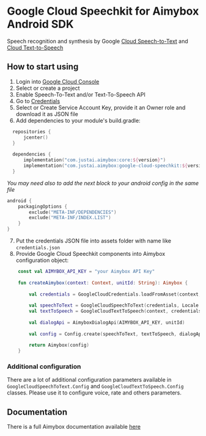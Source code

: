 # Google Cloud Speechkit for Aimybox Android SDK

Speech recognition and synthesis by Google [Cloud Speech-to-Text](https://cloud.google.com/speech-to-text/) and [Cloud Text-to-Speech](https://cloud.google.com/text-to-speech/)

## How to start using

1. Login into [Google Cloud Console](https://console.cloud.google.com)
2. Select or create a project
3. Enable Speech-To-Text and/or Text-To-Speech API
4. Go to [Credentials](https://console.cloud.google.com/apis/credentials)
5. Select or Create Service Account Key, provide it an Owner role and download it as JSON file
6. Add dependencies to your module's build.gradle:
```kotlin
  repositories {
      jcenter()
  }
  
  dependencies {
      implementation("com.justai.aimybox:core:${version}")
      implementation("com.justai.aimybox:google-cloud-speechkit:${version}")
  }
```

_You may need also to add the next block to your android config in the same file_

```kotlin
android {
    packagingOptions {
        exclude("META-INF/DEPENDENCIES")
        exclude("META-INF/INDEX.LIST")
    }
}
```

7. Put the credentials JSON file into assets folder with name like `credentials.json`
8. Provide Google Cloud Speechkit components into Aimybox configuration object:
```kotlin
    const val AIMYBOX_API_KEY = "your Aimybox API Key"
    
    fun createAimybox(context: Context, unitId: String): Aimybox {
    
        val credentials = GoogleCloudCredentials.loadFromAsset(context, "credentials.json")
    
        val speechToText = GoogleCloudSpeechToText(credentials, Locale.getDefault())
        val textToSpeech = GoogleCloudTextToSpeech(context, credentials, Locale.getDefault())
        
        val dialogApi = AimyboxDialogApi(AIMYBOX_API_KEY, unitId)
        
        val config = Config.create(speechToText, textToSpeech, dialogApi)
    
        return Aimybox(config)
    }
```

### Additional configuration

There are a lot of additional configuration parameters available in `GoogleCloudSpeechToText.Config` and `GoogleCloudTextToSpeech.Config` classes.
Please use it to configure voice, rate and others parameters.

## Documentation

There is a full Aimybox documentation available [here](https://help.aimybox.com)
